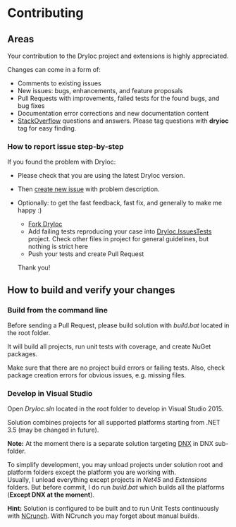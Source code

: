 # Contributing

## Areas

Your contribution to the DryIoc project and extensions is highly appreciated.

Changes can come in a form of:

- Comments to existing issues
- New issues: bugs, enhancements, and feature proposals
- Pull Requests with improvements, failed tests for the found bugs, and bug fixes
- Documentation error corrections and new documentation content
- [StackOverflow](http://stackoverflow.com/questions/tagged/dryioc) questions and answers. Please tag questions with __dryioc__ tag for easy finding.


### How to report issue step-by-step

If you found the problem with DryIoc:

 - Please check that you are using the latest DryIoc version.
 - Then [create new issue](https://bitbucket.org/dadhi/dryioc/issues/new) with problem description.
 - Optionally: to get the fast feedback, fast fix, and generally to make me happy :) 
     - [Fork DryIoc](https://bitbucket.org/dadhi/dryioc/fork)
     - Add failing tests reproducing your case into [DryIoc.IssuesTests](https://bitbucket.org/dadhi/dryioc/src/8510666893daaea1d07b49ba0dfcbf3f95dcccd4/Net45/DryIoc.IssuesTests/?at=dev) project. Check other files in project for general guidelines, but nothing is strict here
     - Push your tests and create Pull Request
     
    Thank you!


## How to build and verify your changes

### Build from the command line 

Before sending a Pull Request, please build solution with _build.bat_ located in the root folder.

It will build all projects, run unit tests with coverage, and create NuGet packages.

Make sure that there are no project build errors or failing tests. Also, check package creation errors for obvious issues, e.g. missing files.


### Develop in Visual Studio

Open _DryIoc.sln_ located in the root folder to develop in Visual Studio 2015. 

Solution combines projects for all supported platforms starting from .NET 3.5 (may be changed in future).

__Note:__ At the moment there is a separate solution targeting [DNX](https://github.com/aspnet/dnx) in DNX sub-folder.

To simplify development, you may unload projects under solution root and platform folders except the platform you are working with.  
Usually, I unload everything except projects in _Net45_ and _Extensions_ folders. But before commit, I do run _build.bat_ which builds all the platforms (__Except DNX at the moment__).

__Hint:__ Solution is configured to be built and to run Unit Tests continuously with [NCrunch](http://www.ncrunch.net/). With NCrunch you may forget about manual builds.






